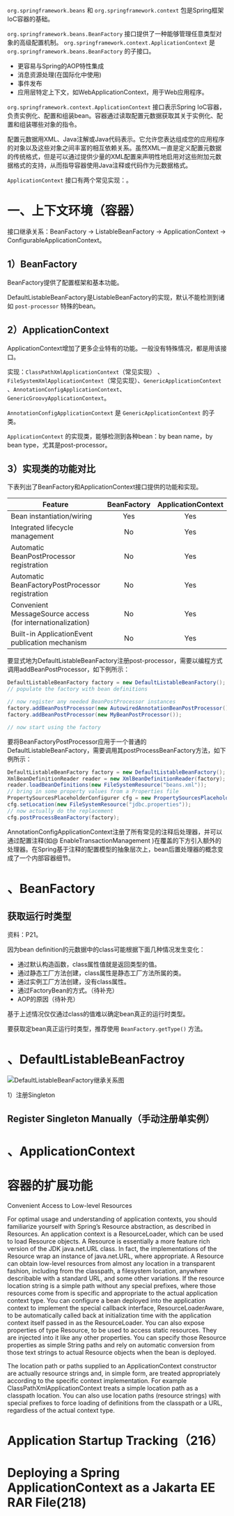 
`org.springframework.beans` 和 `org.springframework.context` 包是Spring框架IoC容器的基础。

`org.springframework.beans.BeanFactory` 接口提供了一种能够管理任意类型对象的高级配置机制。
`org.springframework.context.ApplicationContext` 是 `org.springframework.beans.BeanFactory` 的子接口。

- 更容易与Spring的AOP特性集成
- 消息资源处理(在国际化中使用)
- 事件发布
- 应用层特定上下文，如WebApplicationContext，用于Web应用程序。

`org.springframework.context.ApplicationContext` 接口表示Spring IoC容器，负责实例化、配置和组装bean。容器通过读取配置元数据获取其关于实例化、配置和组装哪些对象的指令。

配置元数据用XML、Java注解或Java代码表示。它允许您表达组成您的应用程序的对象以及这些对象之间丰富的相互依赖关系。虽然XML一直是定义配置元数据的传统格式，但是可以通过提供少量的XML配置来声明性地启用对这些附加元数据格式的支持，从而指导容器使用Java注释或代码作为元数据格式。

`ApplicationContext` 接口有两个常见实现：。

# 一、上下文环境（容器）

接口继承关系：BeanFactory -> ListableBeanFactory -> ApplicationContext -> ConfigurableApplicationContext。

## 1）BeanFactory

BeanFactory提供了配置框架和基本功能。

DefaultListableBeanFactory是ListableBeanFactory的实现，默认不能检测到诸如 `post-processor` 特殊的bean。

## 2）ApplicationContext

ApplicationContext增加了更多企业特有的功能。一般没有特殊情况，都是用该接口。

实现：`ClassPathXmlApplicationContext`（常见实现） 、 `FileSystemXmlApplicationContext`（常见实现）、`GenericApplicationContext` 、`AnnotationConfigApplicationContext`、`GenericGroovyApplicationContext`。

`AnnotationConfigApplicationContext` 是 `GenericApplicationContext` 的子类。

`ApplicationContext` 的实现类，能够检测到各种bean：by bean name，by bean type，尤其是post-processor。


## 3）实现类的功能对比

下表列出了BeanFactory和ApplicationContext接口提供的功能和实现。

| Feature                                                    | BeanFactory | ApplicationContext |
| ---------------------------------------------------------- |:-----------:|:------------------:|
| Bean instantiation/wiring                                  |     Yes     |        Yes         |
| Integrated lifecycle management                            |     No      |        Yes         |
| Automatic BeanPostProcessor registration                   |     No      |        Yes         |
| Automatic BeanFactoryPostProcessor registration            |     No      |        Yes         |
| Convenient MessageSource access (for internationalization) |     No      |        Yes         |
| Built-in ApplicationEvent publication mechanism    |     No        |             Yes       |


要显式地为DefaultListableBeanFactory注册post-processor，需要以编程方式调用addBeanPostProcessor，如下例所示：
```java
DefaultListableBeanFactory factory = new DefaultListableBeanFactory();
// populate the factory with bean definitions

// now register any needed BeanPostProcessor instances
factory.addBeanPostProcessor(new AutowiredAnnotationBeanPostProcessor());
factory.addBeanPostProcessor(new MyBeanPostProcessor());

// now start using the factory
```
要将BeanFactoryPostProcessor应用于一个普通的DefaultListableBeanFactory，需要调用其postProcessBeanFactory方法，如下例所示：
```java
DefaultListableBeanFactory factory = new DefaultListableBeanFactory();
XmlBeanDefinitionReader reader = new XmlBeanDefinitionReader(factory);
reader.loadBeanDefinitions(new FileSystemResource("beans.xml"));
// bring in some property values from a Properties file
PropertySourcesPlaceholderConfigurer cfg = new PropertySourcesPlaceholderConfigurer();
cfg.setLocation(new FileSystemResource("jdbc.properties"));
// now actually do the replacement
cfg.postProcessBeanFactory(factory);
```


AnnotationConfigApplicationContext注册了所有常见的注释后处理器，并可以通过配置注释(如@ EnableTransactionManagement )在覆盖的下方引入额外的处理器。在Spring基于注释的配置模型的抽象层次上，bean后置处理器的概念变成了一个内部容器细节。





# 、BeanFactory

## 获取运行时类型

资料：P21。

因为bean definition的元数据中的class可能根据下面几种情况发生变化：

- 通过默认构造函数，class属性值就是返回类型的值。
- 通过静态工厂方法创建，class属性是静态工厂方法所属的类。
- 通过实例工厂方法创建，没有class属性。
- 通过FactoryBean的方式。（待补充）
- AOP的原因（待补充）

基于上述情况仅仅通过class的值难以确定bean真正的运行时类型。

要获取定bean真正运行时类型，推荐使用 `BeanFactory.getType()` 方法。



# 、DefaultListableBeanFactroy



<img src="D:\data\obsidian\JAVA\DefaultListableBeanFactory继承关系.png" alt="DefaultListableBeanFactory继承关系图" />


1）注册Singleton

















## Register Singleton Manually（手动注册单实例）




# 、ApplicationContext























# 容器的扩展功能

Convenient Access to Low-level Resources

For optimal usage and understanding of application contexts, you should familiarize yourself with Spring’s Resource abstraction, as described in Resources. An application context is a ResourceLoader, which can be used to load Resource objects. A Resource is essentially a more feature rich version of the JDK java.net.URL class. In fact, the implementations of the Resource wrap an instance of java.net.URL, where appropriate. A Resource can obtain low-level resources from almost any location in a transparent fashion, including from the classpath, a filesystem location, anywhere describable with a standard URL, and some other variations. If the resource location string is a simple path without any special prefixes, where those resources come from is specific and appropriate to the actual application context type. You can configure a bean deployed into the application context to implement the special callback interface, ResourceLoaderAware, to be automatically called back at initialization time with the application context itself passed in as the ResourceLoader. You can also expose properties of type Resource, to be used to access static resources. They are injected into it like any other properties. You can specify those Resource properties as simple String paths and rely on automatic conversion from those text strings to actual Resource objects when the bean is deployed.

The location path or paths supplied to an ApplicationContext constructor are actually resource strings and, in simple form, are treated appropriately according to the specific context implementation. For example ClassPathXmlApplicationContext treats a simple location path as a classpath location. You can also use location paths (resource strings) with special prefixes to force loading of definitions from the classpath or a URL, regardless of the actual context type.

# Application Startup Tracking（216）

# Deploying a Spring ApplicationContext as a Jakarta EE RAR File(218)



